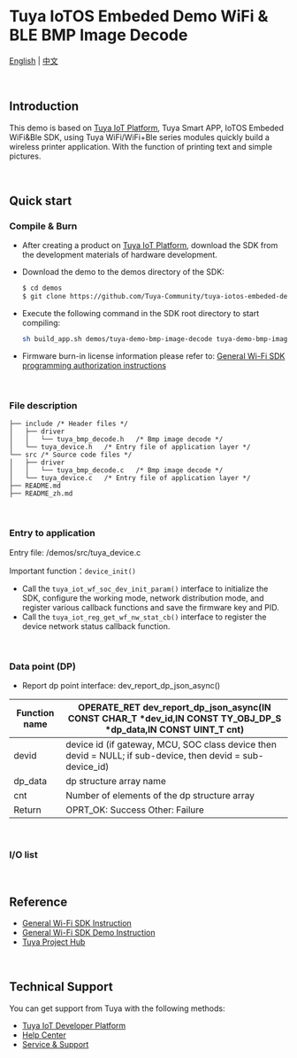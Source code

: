 # Tuya IoTOS Embeded Demo WiFi & BLE BMP Image Decode 

[English](./README.md) | [中文](./README_zh.md) 

<br>

## Introduction 

This demo is based on [Tuya IoT Platform](https://iot.tuya.com/), Tuya Smart APP, IoTOS Embeded WiFi&Ble SDK, using Tuya WiFi/WiFi+Ble series modules quickly build a wireless printer application. With the function of printing text and simple pictures.

<br>


## Quick start 

### Compile & Burn

- After creating a product on [Tuya IoT Platform](https://iot.tuya.com/), download the SDK from the development materials of hardware development.

- Download the demo to the demos directory of the SDK:

  ```bash
  $ cd demos
  $ git clone https://github.com/Tuya-Community/tuya-iotos-embeded-demo-wifi-ble-bmp_image_decode.git
  ```

- Execute the following command in the SDK root directory to start compiling:

  ```bash
  sh build_app.sh demos/tuya-demo-bmp-image-decode tuya-demo-bmp-image-decode 1.0.0
  ```

- Firmware burn-in license information please refer to: [General Wi-Fi SDK programming authorization instructions](https://developer.tuya.com/cn/docs/iot/tuya-common-wifi-sdk-burning-and-authorization?id=K9ip0gbawnkn7)  

<br>

### File description 

```
├── include	/* Header files */
│   ├── driver
│   │   └── tuya_bmp_decode.h	/* Bmp image decode */
│   └── tuya_device.h	/* Entry file of application layer */
└── src	/* Source code files */
│   ├── driver
│   │   └── tuya_bmp_decode.c	/* Bmp image decode */
│   └── tuya_device.c	/* Entry file of application layer */
├── README.md
├── README_zh.md
```

<br>

### Entry to application

Entry file: /demos/src/tuya_device.c

Important function：`device_init()`

- Call the `tuya_iot_wf_soc_dev_init_param()` interface to initialize the SDK, configure the working mode, network distribution mode, and register various callback functions and save the firmware key and PID.
- Call the `tuya_iot_reg_get_wf_nw_stat_cb()` interface to register the device network status callback function.

<br>

### Data point (DP)

- Report dp point interface: dev_report_dp_json_async()

| Function name | OPERATE_RET dev_report_dp_json_async(IN CONST CHAR_T *dev_id,IN CONST TY_OBJ_DP_S *dp_data,IN CONST UINT_T cnt) |
| ------------- | ------------------------------------------------------------ |
| devid         | device id (if gateway, MCU, SOC class device then devid = NULL; if sub-device, then devid = sub-device_id) |
| dp_data       | dp structure array name                                      |
| cnt           | Number of elements of the dp structure array                 |
| Return        | OPRT_OK: Success Other: Failure                              |

<br>

### I/O list

<br>

## Reference

- [General Wi-Fi SDK Instruction](https://developer.tuya.com/en/docs/iot/tuya-common-wifi-sdk?id=K9glcmvw4u9ml) 
- [General Wi-Fi SDK Demo Instruction](https://developer.tuya.com/en/docs/iot/tuya-wifi-sdk-demo-instructions?id=K9oce5ayw5xem) 
- [Tuya Project Hub](https://developer.tuya.com/demo)

<br>

## Technical Support

You can get support from Tuya with the following methods:

- [Tuya IoT Developer Platform](https://developer.tuya.com/en/)
- [Help Center](https://support.tuya.com/en/help)
- [Service & Support](https://service.console.tuya.com)

<br>

